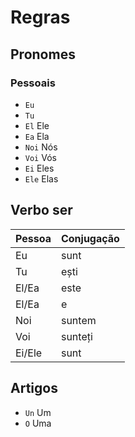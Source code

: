 # Regras

## Pronomes

### Pessoais

-   `Eu`
-   `Tu`
-   `El` Ele
-   `Ea` Ela
-   `Noi` Nós
-   `Voi` Vós
-   `Ei` Eles
-   `Ele` Elas

## Verbo ser

| Pessoa | Conjugação |
| ------ | ---------- |
| Eu     | sunt       |
| Tu     | ești       |
| El/Ea  | este       |
| El/Ea  | e          |
| Noi    | suntem     |
| Voi    | sunteți    |
| Ei/Ele | sunt       |

## Artigos

-   `Un` Um
-   `O` Uma
